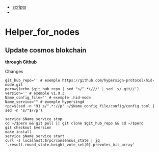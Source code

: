 * [scripts](https://github.com/ToTheMars2/Helper_for_nodes/blob/main/scripts.md)
*

# Helper_for_nodes



## Update cosmos blokchain

<b>through Github</b>

Сhanges
```
git_hub_repo='' # exemple https://github.com/hypersign-protocol/hid-node.git
pero=$(echo $git_hub_repo | sed "s/^.*\///" | sed 's/.git//')
version='' # exemple v1.0.3
Name_config_file='' # exemple .hid-node
Name_service="" # exemple hypersingd
rpc=$(sed -n "91 s/^.*://p" ~/$Name_config_file/config/config.toml | sed -n 's/"$//p')

```
```
service $Name_service stop
cd ~/$pero && git pull || git clone $git_hub_repo && cd ~/$pero
git checkout $version
make install
service $Name_service start
curl -s localhost:$rpc/consensus_state | jq '.result.round_state.height_vote_set[0].prevotes_bit_array'

```


